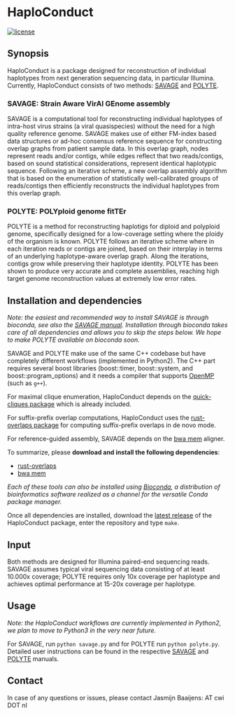# HaploConduct

[![license](https://img.shields.io/badge/license-GPL%20v3.0-blue.svg)](http://www.gnu.org/licenses/)


## Synopsis

HaploConduct is a package designed for reconstruction of individual haplotypes
from next generation sequencing data, in particular Illumina. Currently,
HaploConduct consists of two methods: [SAVAGE](https://github.com/HaploConduct/HaploConduct/tree/master/savage) and
[POLYTE](https://github.com/HaploConduct/HaploConduct/tree/master/polyte).

### SAVAGE: Strain Aware VirAl GEnome assembly

SAVAGE is a computational tool for reconstructing individual
haplotypes of intra-host virus strains (a viral quasispecies) without
the need for a high quality reference genome. SAVAGE makes use of
either FM-index based data structures or ad-hoc consensus reference
sequence for constructing overlap graphs from patient sample data.
In this overlap graph, nodes represent reads and/or contigs, while
edges reflect that two reads/contigs, based on sound statistical
considerations, represent identical haplotypic sequence.
Following an iterative scheme, a new overlap assembly algorithm that
is based on the enumeration of statistically well-calibrated groups
of reads/contigs then efficiently reconstructs the individual
haplotypes from this overlap graph.


### POLYTE: POLYploid genome fitTEr

POLYTE is a method for reconstructing haplotigs for diploid and polyploid
genome, specifically designed for a low-coverage setting where the ploidy of
the organism is known. POLYTE follows an iterative scheme where in each
iteration reads or contigs are joined, based on their interplay in terms of
an underlying haplotype-aware overlap graph. Along the iterations,
contigs grow while preserving their haplotype identity. POLYTE has been shown
to produce very accurate and complete assemblies, reaching high target genome
reconstruction values at extremely low error rates.


## Installation and dependencies

*Note: the easiest and recommended way to install SAVAGE is through bioconda,
see also the [SAVAGE manual](https://github.com/HaploConduct/HaploConduct/tree/master/savage).
Installation through bioconda takes care of all dependencies and allows you to
skip the steps below. We hope to make POLYTE available on bioconda soon.*

SAVAGE and POLYTE make use of the same C++ codebase but have completely
different workflows (implemented in Python2).
The C++ part requires several boost libraries (boost::timer,
boost::system, and boost::program_options) and it needs a compiler
that supports [OpenMP](http://openmp.org/wp/) (such as `g++`).

For maximal clique enumeration, HaploConduct depends on the [quick-cliques package](https://github.com/darrenstrash/quick-cliques) which is already included.

For suffix-prefix overlap computations, HaploConduct uses the [rust-overlaps package](https://github.com/jbaaijens/rust-overlaps) for
computing suffix-prefix overlaps in de novo mode.

For reference-guided assembly, SAVAGE depends on the [bwa mem](http://bio-bwa.sourceforge.net/) aligner.

To summarize, please **download and install the following dependencies**:

* [rust-overlaps](https://github.com/jbaaijens/rust-overlaps)
* [bwa mem](http://bio-bwa.sourceforge.net/)

*Each of these tools can also be installed using [Bioconda](https://bioconda.github.io/),
a distribution of bioinformatics software realized as a channel for the
versatile Conda package manager.*

Once all dependencies are installed, download the [latest release](https://github.com/HaploConduct/HaploConduct/releases) of the HaploConduct package, enter the repository and type `make`.


## Input

Both methods are designed for Illumina paired-end sequencing reads. SAVAGE
assumes typical viral sequencing data consisting of at least 10.000x coverage;
POLYTE requires only 10x coverage per haplotype and achieves optimal performance
at 15-20x coverage per haplotype.


## Usage

*Note: the HaploConduct workflows are currently implemented in Python2, we plan
to move to Python3 in the very near future.*

For SAVAGE, run `python savage.py` and for POLYTE run `python polyte.py`.
Detailed user instructions can be found in the respective [SAVAGE](https://github.com/HaploConduct/HaploConduct/tree/master/savage) and
[POLYTE](https://github.com/HaploConduct/HaploConduct/tree/master/polyte) manuals.


## Contact   

In case of any questions or issues, please contact Jasmijn Baaijens:
<lastname> AT cwi DOT nl
